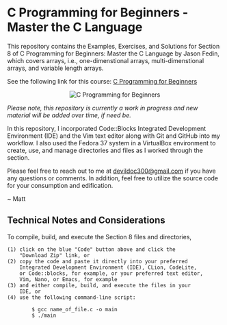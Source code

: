 # C Programming for Beginners - Master the C Language

This repository contains the Examples, Exercises, and Solutions
for Section 8 of C Programming for Beginners: Master the C Language
by Jason Fedin, which covers arrays, i.e., one-dimenstional arrays,
multi-dimenstional arrays, and variable length arrays.

See the following link for this course: <a href="https://www.udemy.com/course/c-programming-for-beginner-/" title="C Programming" target="_blank">C Programming for Beginners</a>

<p align="center">
    <img src="https://learnprogramming.academy/wp-content/uploads/2023/01/1467808_f8c0-2.jpg" alt="C Programming for Beginners" title="C Programming for Beginners"> 
</p>

<i>Please note, this repository is currently a work in progress and new material
will be added over time, if need be.</i>

In this repository, I incorporated Code::Blocks Integrated Development
Environment (IDE) and the Vim text editor along with Git and GitHub into
my workflow. I also used the Fedora 37 system in a VirtualBox environment
to create, use, and manage directories and files as I worked through the
section.

Please feel free to reach out to me at devildoc300@gmail.com if you have
any questions or comments. In addition, feel free to utilize the source
code for your consumption and edification.

~ Matt

Technical Notes and Considerations
-----------------------------------------------------------------------

To compile, build, and execute the Section 8 files and directories,

    (1) click on the blue "Code" button above and click the 
        "Download Zip" link, or
    (2) copy the code and paste it directly into your preferred
        Integrated Development Environment (IDE), CLion, CodeLite,
        or Code::blocks, for example, or your preferred text editor,
        Vim, Nano, or Emacs, for example
    (3) and either compile, build, and execute the files in your 
        IDE, or
    (4) use the following command-line script:

            $ gcc name_of_file.c -o main
            $ ./main


 
